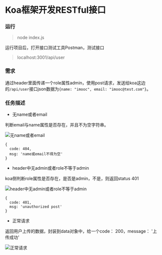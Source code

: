 # Koa框架开发RESTful接口

### 运行
> node index.js

运行项目后，打开接口测试工具Postman，测试接口
> localhost:3001/api/user


### 需求
通过header里面传递一个role属性admin，使用post请求，发送给koa这边的`/api/user`接口json数据为`{name: "imooc", email: "imooc@test.com"}`。

### 任务描述

- 无name或者email

判断email与name属性是否存在，并且不为空字符串。

![无name或者email](https://img.mukewang.com/climg/5d5e477f0001e9eb05540262.jpg)

```
{
  code: 404,
  msg: 'name或email不得为空'
}
```


- header中无admin或者role不等于admin

koa侧判断role属性是否存在，是否是admin，不是，则返回status 401

![header中无admin或者role不等于admin](https://img.mukewang.com/climg/5d5e47930001d75205540322.jpg)

```
{
  code: 401,
  msg: 'unauthorized post'
}
```

- 正常请求

返回用户上传的数据，封装到data对象中，给一个code： 200，message： '上传成功'

![正常请求](https://img.mukewang.com/climg/5d5e47ab0001dce005540349.jpg)
